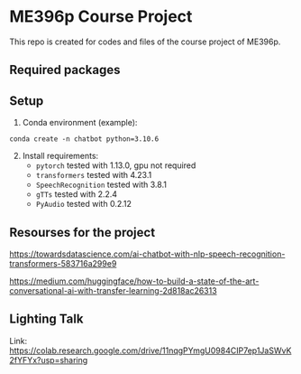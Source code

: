 # ME396p Course Project
This repo is created for codes and files of the course project of ME396p.

## Required packages

## Setup
1. Conda environment (example):
```
conda create -n chatbot python=3.10.6
```
2. Install requirements:
    - `pytorch` tested with 1.13.0, gpu not required
    - `transformers` tested with 4.23.1
    - `SpeechRecognition` tested with 3.8.1
    - `gTTs` tested with 2.2.4
    - `PyAudio` tested with 0.2.12


## Resourses for the project
https://towardsdatascience.com/ai-chatbot-with-nlp-speech-recognition-transformers-583716a299e9

https://medium.com/huggingface/how-to-build-a-state-of-the-art-conversational-ai-with-transfer-learning-2d818ac26313

## Lighting Talk
Link: https://colab.research.google.com/drive/11nqgPYmgU0984CIP7ep1JaSWvK2fYFYx?usp=sharing 
